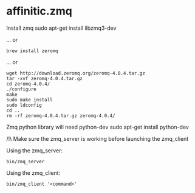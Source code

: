 affinitic.zmq
=============

Install zmq
    sudo apt-get install libzmq3-dev

... or

    brew install zeromq

... or

    wget http://download.zeromq.org/zeromq-4.0.4.tar.gz
    tar -xvf zeromq-4.0.4.tar.gz
    cd zeromq-4.0.4/
    ./configure
    make
    sudo make install
    sudo ldconfig
    cd ..
    rm -rf zeromq-4.0.4.tar.gz zeromq-4.0.4/

Zmq python library will need python-dev
    sudo apt-get install python-dev

/!\ Make sure the zmq\_server is working before launching the zmq_client

Using the zmq_server:
    
    bin/zmq_server

Using the zmq_client:
  
    bin/zmq_client '<command>'
    



